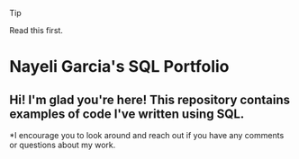 > [!TIP]
> Read this first.
# Nayeli Garcia's SQL Portfolio
## Hi! I'm glad you're here! This repository contains examples of code I've written using SQL. 
*I encourage you to look around and reach out if you have any comments or questions about my work.
